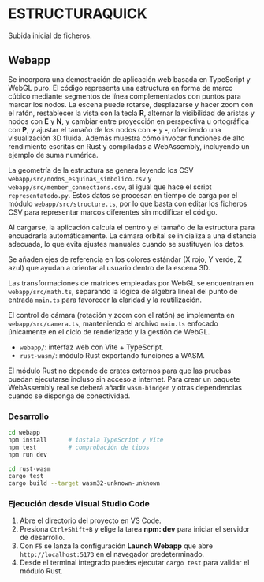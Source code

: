 # ESTRUCTURAQUICK

Subida inicial de ficheros.

## Webapp

Se incorpora una demostración de aplicación web basada en TypeScript y WebGL
puro. El código representa una estructura en forma de marco cúbico mediante
segmentos de línea complementados con puntos para marcar los nodos. La escena
puede rotarse, desplazarse y hacer zoom con el ratón, restablecer la vista con
la tecla **R**, alternar la visibilidad de aristas y nodos con **E** y **N**, y
cambiar entre proyección en perspectiva u ortográfica con **P**, y ajustar el
tamaño de los nodos con **+** y **-**, ofreciendo una visualización 3D fluida.
Además muestra cómo invocar funciones de alto rendimiento escritas en Rust y
compiladas a WebAssembly, incluyendo un ejemplo de suma numérica.

La geometría de la estructura se genera leyendo los CSV
`webapp/src/nodos_esquinas_simbolico.csv` y
`webapp/src/member_connections.csv`, al igual que hace el script
`representatodo.py`. Estos datos se procesan en tiempo de carga por el módulo
`webapp/src/structure.ts`, por lo que basta con editar los ficheros CSV para
representar marcos diferentes sin modificar el código.

Al cargarse, la aplicación calcula el centro y el tamaño de la estructura para
encuadrarla automáticamente. La cámara orbital se inicializa a una distancia
adecuada, lo que evita ajustes manuales cuando se sustituyen los datos.

Se añaden ejes de referencia en los colores estándar (X rojo, Y verde, Z azul)
que ayudan a orientar al usuario dentro de la escena 3D.

Las transformaciones de matrices empleadas por WebGL se encuentran en
`webapp/src/math.ts`, separando la lógica de álgebra lineal del punto de
entrada `main.ts` para favorecer la claridad y la reutilización.

El control de cámara (rotación y zoom con el ratón) se implementa en
`webapp/src/camera.ts`, manteniendo el archivo `main.ts` enfocado únicamente
en el ciclo de renderizado y la gestión de WebGL.

- `webapp/`: interfaz web con Vite + TypeScript.
- `rust-wasm/`: módulo Rust exportando funciones a WASM.

El módulo Rust no depende de crates externos para que las pruebas puedan
ejecutarse incluso sin acceso a internet. Para crear un paquete WebAssembly
real se deberá añadir `wasm-bindgen` y otras dependencias cuando se disponga
de conectividad.

### Desarrollo

```bash
cd webapp
npm install      # instala TypeScript y Vite
npm test         # comprobación de tipos
npm run dev
```

```bash
cd rust-wasm
cargo test
cargo build --target wasm32-unknown-unknown
```

### Ejecución desde Visual Studio Code

1. Abre el directorio del proyecto en VS Code.
2. Presiona `Ctrl+Shift+B` y elige la tarea **npm: dev** para iniciar el servidor
   de desarrollo.
3. Con `F5` se lanza la configuración **Launch Webapp** que abre
   `http://localhost:5173` en el navegador predeterminado.
4. Desde el terminal integrado puedes ejecutar `cargo test` para validar el
   módulo Rust.
